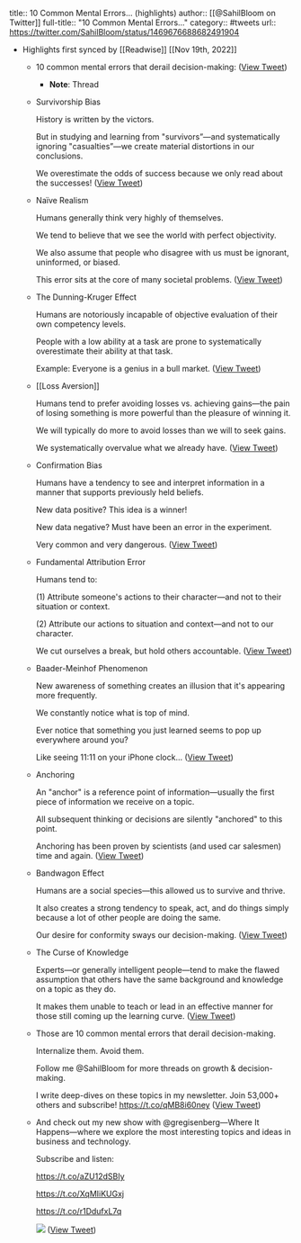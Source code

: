 title:: 10 Common Mental Errors... (highlights)
author:: [[@SahilBloom on Twitter]]
full-title:: "10 Common Mental Errors..."
category:: #tweets
url:: https://twitter.com/SahilBloom/status/1469676688682491904

- Highlights first synced by [[Readwise]] [[Nov 19th, 2022]]
	- 10 common mental errors that derail decision-making: ([View Tweet](https://twitter.com/SahilBloom/status/1469676688682491904))
		- **Note**: Thread
	- Survivorship Bias
	  
	  History is written by the victors.
	  
	  But in studying and learning from "survivors”—and systematically ignoring "casualties”—we create material distortions in our conclusions.
	  
	  We overestimate the odds of success because we only read about the successes! ([View Tweet](https://twitter.com/SahilBloom/status/1469676689479372801))
	- Naïve Realism
	  
	  Humans generally think very highly of themselves.
	  
	  We tend to believe that we see the world with perfect objectivity.
	  
	  We also assume that people who disagree with us must be ignorant, uninformed, or biased.
	  
	  This error sits at the core of many societal problems. ([View Tweet](https://twitter.com/SahilBloom/status/1469676690490200071))
	- The Dunning-Kruger Effect
	  
	  Humans are notoriously incapable of objective evaluation of their own competency levels.
	  
	  People with a low ability at a task are prone to systematically overestimate their ability at that task.
	  
	  Example: Everyone is a genius in a bull market. ([View Tweet](https://twitter.com/SahilBloom/status/1469676691299749899))
	- [[Loss Aversion]]
	  
	  Humans tend to prefer avoiding losses vs. achieving gains—the pain of losing something is more powerful than the pleasure of winning it.
	  
	  We will typically do more to avoid losses than we will to seek gains.
	  
	  We systematically overvalue what we already have. ([View Tweet](https://twitter.com/SahilBloom/status/1469676692251758597))
	- Confirmation Bias
	  
	  Humans have a tendency to see and interpret information in a manner that supports previously held beliefs.
	  
	  New data positive? This idea is a winner!
	  
	  New data negative? Must have been an error in the experiment.
	  
	  Very common and very dangerous. ([View Tweet](https://twitter.com/SahilBloom/status/1469676693115883522))
	- Fundamental Attribution Error
	  
	  Humans tend to:
	  
	  (1) Attribute someone's actions to their character—and not to their situation or context.
	  
	  (2) Attribute our actions to situation and context—and not to our character.
	  
	  We cut ourselves a break, but hold others accountable. ([View Tweet](https://twitter.com/SahilBloom/status/1469676693942063114))
	- Baader-Meinhof Phenomenon
	  
	  New awareness of something creates an illusion that it's appearing more frequently.
	  
	  We constantly notice what is top of mind.
	  
	  Ever notice that something you just learned seems to pop up everywhere around you?
	  
	  Like seeing 11:11 on your iPhone clock... ([View Tweet](https://twitter.com/SahilBloom/status/1469676694789308421))
	- Anchoring
	  
	  An "anchor" is a reference point of information—usually the first piece of information we receive on a topic.
	  
	  All subsequent thinking or decisions are silently "anchored" to this point.
	  
	  Anchoring has been proven by scientists (and used car salesmen) time and again. ([View Tweet](https://twitter.com/SahilBloom/status/1469676696165142551))
	- Bandwagon Effect
	  
	  Humans are a social species—this allowed us to survive and thrive.
	  
	  It also creates a strong tendency to speak, act, and do things simply because a lot of other people are doing the same.
	  
	  Our desire for conformity sways our decision-making. ([View Tweet](https://twitter.com/SahilBloom/status/1469676697196838919))
	- The Curse of Knowledge
	  
	  Experts—or generally intelligent people—tend to make the flawed assumption that others have the same background and knowledge on a topic as they do.
	  
	  It makes them unable to teach or lead in an effective manner for those still coming up the learning curve. ([View Tweet](https://twitter.com/SahilBloom/status/1469676698119684099))
	- Those are 10 common mental errors that derail decision-making.
	  
	  Internalize them. Avoid them.
	  
	  Follow me @SahilBloom for more threads on growth & decision-making.
	  
	  I write deep-dives on these topics in my newsletter. Join 53,000+ others and subscribe! https://t.co/qMB8i60ney ([View Tweet](https://twitter.com/SahilBloom/status/1469676698987900938))
	- And check out my new show with @gregisenberg—Where It Happens—where we explore the most interesting topics and ideas in business and technology.
	  
	  Subscribe and listen:
	  
	  https://t.co/aZU12dSBIy
	  
	  https://t.co/XqMIiKUGxj
	  
	  https://t.co/r1DdufxL7q 
	  
	  ![](https://pbs.twimg.com/media/FGVXLE9XsAoaKXI.jpg) ([View Tweet](https://twitter.com/SahilBloom/status/1469676704750882823))
